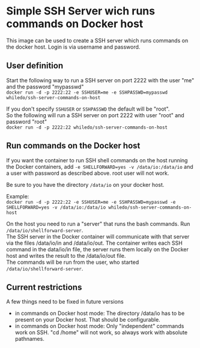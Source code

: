 # Simple SSH Server wich runs commands on Docker host
This image can be used to create a SSH server which runs commands on the docker host. Login is via username and password.

## User definition

Start the following way to run a SSH server on port 2222 with the user "me" and the password "mypasswd"   
`docker run -d -p 2222:22 -e SSHUSER=me -e SSHPASSWD=mypasswd whiledo/ssh-server-commands-on-host`   

If you don't specify `SSHUSER` or `SSHPASSWD` the default will be "root".  
So the following will run a SSH server on port 2222 with user "root" and password "root"  
`docker run -d -p 2222:22 whiledo/ssh-server-commands-on-host`

## Run commands on the Docker host
If you want the container to run SSH shell commands on the host running the Docker containers, add `-e SHELLFORWARD=yes -v /data/io:/data/io` and a user with password as described above. root user will not work.

Be sure to you have the directory `/data/io` on your docker host.

Example:  
`docker run -d -p 2222:22 -e SSHUSER=me -e SSHPASSWD=mypasswd -e SHELLFORWARD=yes -v /data/io:/data/io whiledo/ssh-server-commands-on-host`

On the host you need to run a "server" that runs the bash commands. Run `/data/io/shellforward-server`.  
The SSH server in the Docker container will communicate with that server via the files /data/io/in and /data/io/out. The container writes each SSH command in the data/io/in file, the server runs them locally on the Docker host and writes the result to the /data/io/out file.  
The commands will be run from the user, who started `/data/io/shellforward-server`.

## Current restrictions
A few things need to be fixed in future versions
 + in commands on Docker host mode: The directory /data/io has to be present on your Docker host. That should be configurable.
 + in commands on Docker host mode: Only "independent" commands work on SSH. "cd /home" will not work, so always work with absolute pathnames.
